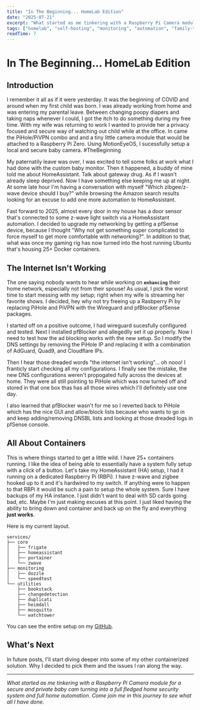 ```yaml
---
title: "In The Beginning... HomeLab Edition"
date: "2025-07-21"
excerpt: "What started as me tinkering with a Raspberry Pi Camera module for a secure and private baby cam turning into a full fledged home security system and full home automation. Come join me in this journey to see what all I have done."
tags: ["homelab", "self-hosting", "monitoring", "automation", "family-tech", "infrastructure"]
readTime: 7
---
```


# In The Beginning... HomeLab Edition

## Introduction

I remember it all as if it were yesterday. It was the beginning of COVID and around when my first child was born. I was already working from home and was entering my parental leave. Between changing poopy diapers and taking naps whenever I could, I got the itch to do something during my free time. With my wife was returning to work I wanted to provide her a privacy focused and secure way of watching out child while at the office. In came the PiHole/PiVPN combo and and a tiny little camera module that would be attached to a Raspberry Pi Zero. Using MotionEyeOS, I sucessfully setup a local and secure baby camera. #TheBeginning

My paternatily leave was over, I was excited to tell some folks at work what I had done with the custom baby monitor. Then it happened, a buddy of mine told me about HomeAssistant. Talk about gateway drug. As if I wasn't already sleep deprived. Now I have something else keeping me up at night. At some late hour I'm having a conversation with myself "Which zibgee/z-wave device should I buy?" while browsing the Amazon search results looking for an excuse to add one more automation to HomeAssistant.

Fast forward to 2025, almost every door in my house has a door sensor that's connected to some z-wave light switch via a HomeAssistant automation. I decided to upgrade my networking by getting a pfSense device, because I thought "Why not get something super complicated to force myself to get more comfortable with networking?". In addition to that, what was once my gaming rig has now turned into the host running Ubuntu that's housing 25+ Docker containers.

## The Internet Isn't Working

The one saying nobody wants to hear while working on **`enhancing`** their home network, especially not from their spouse! As usual, I pick the worst time to start messing with my setup; right when my wife is streaming her favorite shows. I decided, hey why not try freeing up a Rasbperry Pi by replacing PiHole and PiVPN with the Wireguard and pfBlocker pfSense packages.

I started off on a positive outcome, I had wireguard sucesfully configured and tested. Next I installed pfBlocker and allegedlly set it up properly. Now I need to test how the ad blocking works with the new setup. So I modify the DNS settings by removing the PiHole IP and replacing it with a combination of AdGuard, Quad9, and Cloudflare IPs.

Then I hear those dreaded words "the internet isn't working"... oh nooo! I franticly start checking all my configurations. I finally see the mistake, the new DNS configurations weren't propogated fully across the devices at home. They were all still pointing to PiHole which was now turned off and stored in that one box thas has all those wires which I'll definitely use one day.

I also learned that pfBlocker wasn't for me so I reverted back to PiHole which has the nice GUI and allow/block lists because who wants to go in and keep adding/removing DNSBL lists and looking at those dreaded logs in pfSense console.

## All About Containers

This is where things started to get a little wild. I have 25+ containers running. I like the idea of being able to essentially have a system fully setup with a click of a button. Let's take my HomeAssistant (HA) setup, I had it running on a dedicated Raspberry Pi (RBPi). I have z-wave and zigbee hooked up to it and it's hardwired to my switch. If anything were to happen to that RBPi it would be such a pain to setup the whole system. Sure I have backups of my HA instance. I just didn't want to deal with SD cards going bad, etc. Maybe I'm just making excuses at this point. I just liked having the ability to bring down and container and back up on the fly and everything **just works**.

Here is my current layout.
```
services/
├── core
│   ├── frigate
│   ├── homeassistant
│   ├── portainer
│   └── zwave
├── monitoring
│   ├── dozzle
│   └── speedtest
└── utilities
    ├── bookstack
    ├── changedetection
    ├── duplicati
    ├── heimdall
    ├── mosquitto
    └── watchtower
```

You can see the entire setup on my [GitHub](https://github.com/amar-r/HomeFleet/tree/main).

## What's Next

In future posts, I'll start diving deeper into some of my other containerized solution. Why I decided to pick them and the issues I ran along the way.

---

*What started as me tinkering with a Raspberry Pi Camera module for a secure and private baby cam turning into a full fledged home security system and full home automation. Come join me in this journey to see what all I have done.* 